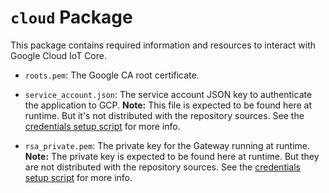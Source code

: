 # `cloud` Package

This package contains required information and resources to interact with Google Cloud IoT Core.

- `roots.pem`: The Google CA root certificate.
  

- `service_account.json`: The service account JSON key to authenticate the application to GCP. 
**Note:** This file is expected to be found here at runtime. But it's not distributed with the 
  repository sources. See the [credentials setup script](credentials_setup.sh) for more info.
  

- `rsa_private.pem`: The private key for the Gateway running at runtime. **Note:** The private key 
  is expected to be found here at runtime. But they are not distributed with the repository sources. 
  See the [credentials setup script](credentials_setup.sh) for more info.